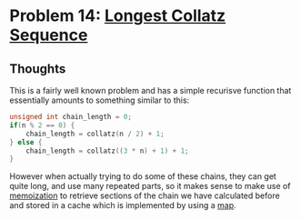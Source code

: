 # Problem 14: [Longest Collatz Sequence](https://projecteuler.net/problem=14)

## Thoughts
This is a fairly well known problem and has a simple recurisve function that essentially amounts to something similar to this:

```cpp
unsigned int chain_length = 0;
if(n % 2 == 0) {
    chain_length = collatz(n / 2) + 1;
} else {
    chain_length = collatz((3 * n) + 1) + 1;
}
```

However when actually trying to do some of these chains, they can get quite long, and use many repeated parts, so it makes sense to make use of [memoization](https://en.wikipedia.org/wiki/Memoization) to retrieve sections of the chain we have calculated before and stored in a cache which is implemented by using a [map](https://en.cppreference.com/w/cpp/container/map).